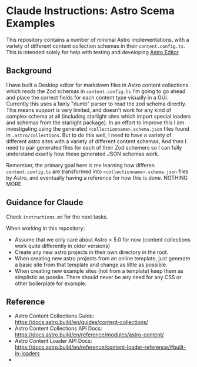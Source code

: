 # Claude Instructions: Astro Scema Examples

This repository contains a number of minimal Astro implementations, with a variety of different content collection schemas in their `content.config.ts`. This is intended solely for help with testing and developing [Astro Editor](https://astroeditor.danny.is/)

## Background

I have built a Desktop editor for markdown files in Astro content collections which reads the Zod schemas in `content.config.ts` I'm going to go ahead and place the correct fields for each content type visually in a GUI. Currently this uses a fairly "dumb" parser to read the zod schema directly. This means support is very limited, and doesn't work for any kind of complex schema at all (including starlight sites which import special loaders and schemas from the starlight package). In an effort to improve this I am investigating using the generated `<collectionname>.schema.json` files found in `.astro/collections`. But to do this well, I need to have a variety of different astro sites with a variety of different content schemas, And then I need to pair generated files for each of their Zod schemers so I can fully understand exactly how these generated JSON schemas work.

Remember, the primary goal here is me learning how differen `content.config.ts` are transformed into `<collectionname>.schema.json` files by Astro, and eventually having a reference for how this is done. NOTHING MORE.

## Guidance for Claude

Check `instructions.md` for the next tasks.

When working in this repository:

- Assume that we only care about Astro > 5.0 for now (content collections work quite differently in older versions)
- Create any new astro projects in their own directory in the root.
- When creating new astro projects from an online template, just generate a basic site from that template and change as little as possible.
- When creating new example sites (not from a template) keep them as simplistic as possile. There should never be any need for any CSS or other boilerplate for example.

## Reference

- Astro Content Collections Guide: https://docs.astro.build/en/guides/content-collections/
- Astro Content Collections API Docs: https://docs.astro.build/en/reference/modules/astro-content/
- Astro Content Loader API Docs: https://docs.astro.build/en/reference/content-loader-reference/#built-in-loaders
-
